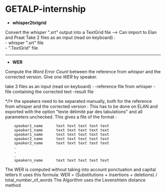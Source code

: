 # GETALP-internship

- **whisper2txtgrid** 

Convert the *whisper* ".srt" output into a TextGrid file --> Can import to Elan and Praat
Take 2 files as an input (read on keyboard) :<br>
    - whisper ".srt" file<br>
    - ".TextGrid" file

--------------------------------------------------------------------------------------------
- **WER** 

Compute the *Word Error Count* between the reference from *whisper* and the corrected version.
Give one *WER* by speaker. 

take 3 files as an input (read on keyboard) :
    -reference file from whisper 
    -file containing the corrected text 
    -result file

**/!\** the speakers need to be separated manually, both for the reference from whisper and the corrected version : 
    This has to be done on ELAN and exported with the option "texte délimité par des tabulations" and all parameters unchecked. 
    This gives a file of the format : 
    
        speaker1_name      text text text text text
        speaker1_name      text text text text text
        speaker1_name      text text text text text
        speaker2_name      text text text text text
        speaker2_name      text text text text text
        .
        .
        .
        speakern_name      text text text text text

The WER is computed without taking into account ponctuation and capital letters 
It uses this formula: WER = (Substitutions + insertions + deletions) / total_number_of_words 
The Algorithm uses the Levenshtein distance method
